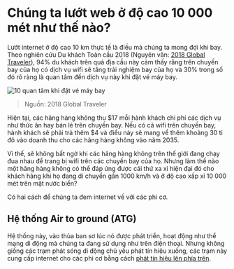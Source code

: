 # Chúng ta lướt web ở độ cao 10 000 mét như thế nào?

Lướt internet ở độ cao 10 km thực tế là điều mà chúng ta mong đợi khi bay. Theo nghiên cứu Du khách Toàn cầu 2018 (Nguyên văn: [2018 Global Traveler](https://www.gogoair.com/learning-center/2018-global-traveler-research-study/)), 94% du khách trên quả địa cầu này cảm thấy rằng trên chuyến bay của họ có dịch vụ wifi sẽ tăng trải nghiệm bay của họ và 30% trong số đó rõ ràng là quan tâm đến dịch vụ này khi đặt vé máy bay.

![10 quan tâm khi đặt vé máy bay](https://miro.medium.com/max/1306/0*OiNjMo2GsbQWQEoq)

> Nguồn: 2018 Global Traveler 

Hiện tại, các hãng hàng không thu $17 mỗi hành khách chi phí các dịch vụ như thức ăn hay bán lẻ trên chuyến bay. Nếu có cả wifi trên chuyến bay, hành khách sẽ phải trả thêm $4 và điều này sẽ mang về thêm khoảng 30 tỉ đô vào doanh thu cho các hãng hàng không vào năm 2035.

Vì thế, sẽ không bất ngờ khi các hãng hàng không trên thế giới đang chạy đua nhau để trang bị wifi trên các chuyến bay của họ. Nhưng làm thế nào một hãng hàng không có thể đáp ứng được cái thứ xa xỉ hiện đại đó cho khách hàng khi họ đang di chuyển gần 1000 km/h và ở độ cao xấp xỉ 10 000 mét trên mặt nước biển?

Có hai cách để chúng ta đem internet về với các phi cơ.

## Hệ thống Air to ground (ATG)

Hệ thống này, vào thủa ban sơ lúc nó được phát triển, hoạt động như thể mạng di động mà chúng ta đang sử dụng như trên điện thoại. Nhưng không giống các trạm phát sóng di động chủ yếu phát tín hiệu xuống, các trạm này cung cấp internet cho các phi cơ bằng cách [phát tín hiệu lên phía trên](https://fortune.com/2017/08/10/how-does-wifi-work-on-planes/).